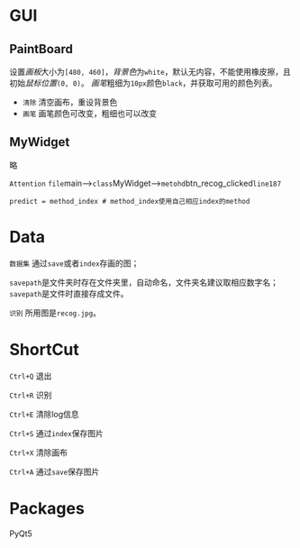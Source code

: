 # GUI
## PaintBoard
设置*画板*大小为`[480, 460]`，*背景色*为`white`，默认无内容，不能使用橡皮擦，且初始*鼠标位置*`(0, 0)`。
*画笔*粗细为`10px`颜色`black`，并获取可用的颜色列表。

* `清除` 清空画布，重设背景色
* `画笔` 画笔颜色可改变，粗细也可以改变

## MyWidget
略

`Attention`  `file`main-->`class`MyWidget-->`metohd`btn_recog_clicked`line187`

    predict = method_index # method_index使用自己相应index的method
    
# Data
`数据集`   通过`save`或者`index`存画的图；

`savepath`是文件夹时存在文件夹里，自动命名，文件夹名建议取相应数字名；`savepath`是文件时直接存成文件。

`识别`    所用图是`recog.jpg`。

# ShortCut
`Ctrl+Q`    退出

`Ctrl+R`    识别

`Ctrl+E`    清除log信息

`Ctrl+S`    通过`index`保存图片

`Ctrl+X`    清除画布

`Ctrl+A`    通过`save`保存图片

# Packages
PyQt5
